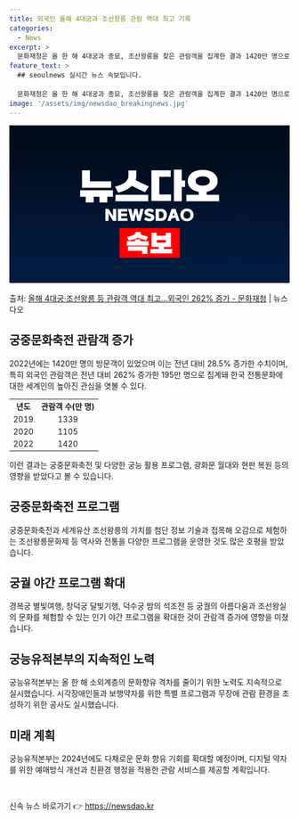 ```yaml
---
title: 외국인 올해 4대궁과 조선왕릉 관람 역대 최고 기록
categories:
  - News
excerpt: >
  문화재청은 올 한 해 4대궁과 종묘, 조선왕릉을 찾은 관람객을 집계한 결과 1420만 명으로 나타나, 코로나…
feature_text: >
  ## seoulnews 실시간 뉴스 속보입니다.

  문화재청은 올 한 해 4대궁과 종묘, 조선왕릉을 찾은 관람객을 집계한 결과 1420만 명으로 나타나, 코로나…
image: '/assets/img/newsdao_breakingnews.jpg'
---
```


![뉴스다오 속보](/assets/img/newsdao_breakingnews.jpg)

<p>출처: <a href="https://newsdao.kr/2911" rel="dofollow">올해 4대궁·조선왕릉 등 관람객 역대 최고…외국인 262% 증가 - 문화재청</a> | 뉴스다오</p>

<h2 data-ke-size="size26">궁중문화축전 관람객 증가</h2>
<p data-ke-size="size16">2022년에는 1420만 명의 방문객이 있었으며 이는 전년 대비 28.5% 증가한 수치이며, 특히 외국인 관람객은 전년 대비 262% 증가한 195만 명으로 집계돼 한국 전통문화에 대한 세계인의 높아진 관심을 엿볼 수 있다.</p>
<table>
  <tr>
    <td style="text-align: center; height: 17px;"><b>년도</b></td>
    <td style="text-align: center; height: 17px;"><b>관람객 수(만 명)</b></td>
  </tr>
  <tr>
    <td style="text-align: center; height: 17px;">2019</td>
    <td style="text-align: center; height: 17px;">1339</td>
  </tr>
  <tr>
    <td style="text-align: center; height: 17px;">2020</td>
    <td style="text-align: center; height: 17px;">1105</td>
  </tr>
  <tr>
    <td style="text-align: center; height: 17px;">2022</td>
    <td style="text-align: center; height: 17px;">1420</td>
  </tr>
</table>
<p data-ke-size="size16">이런 결과는 궁중문화축전 및 다양한 궁능 활용 프로그램, 광화문 월대와 현판 복원 등의 영향을 받았다고 볼 수 있습니다.</p>

<h2 data-ke-size="size26">궁중문화축전 프로그램</h2>
<p data-ke-size="size16">궁중문화축전과 세계유산 조선왕릉의 가치를 첨단 정보 기술과 접목해 오감으로 체험하는 조선왕릉문화제 등 역사와 전통을 다양한 프로그램을 운영한 것도 많은 호평을 받았습니다.</p>

<h2 data-ke-size="size26">궁궐 야간 프로그램 확대</h2>
<p data-ke-size="size16">경복궁 별빛여행, 창덕궁 달빛기행, 덕수궁 밤의 석조전 등 궁궐의 아름다움과 조선왕실의 문화를 체험할 수 있는 인기 야간 프로그램을 확대한 것이 관람객 증가에 영향을 미쳤습니다.</p>

<h2 data-ke-size="size26">궁능유적본부의 지속적인 노력</h2>
<p data-ke-size="size16">궁능유적본부는 올 한 해 소외계층의 문화향유 격차를 줄이기 위한 노력도 지속적으로 실시했습니다. 시각장애인들과 보행약자를 위한 특별 프로그램과 무장애 관람 환경을 조성하기 위한 공사도 실시했습니다.</p>

<h2 data-ke-size="size26">미래 계획</h2>
<p data-ke-size="size16">궁능유적본부는 2024년에도 다채로운 문화 향유 기회를 확대할 예정이며, 디지털 약자를 위한 예매방식 개선과 친환경 행정을 적용한 관람 서비스를 제공할 계획입니다.</p>
<p data-ke-size="size16">&nbsp;</p> 

신속 뉴스 바로가기 👉 <a href="https://newsdao.kr" rel="dofollow">https://newsdao.kr</a>


